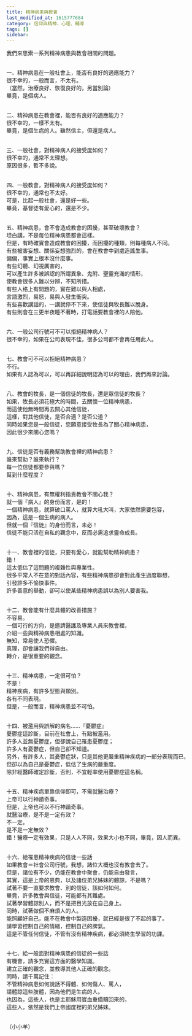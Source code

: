 ```yaml
---
title: 精神病患與教會
last_modified_at: 1615777684
category: 信仰與精神、心理、輔導
tags: []
sidebar: 
---
```


<p>我們來思索一系列精神病患與教會相關的問題。</p>
<p><br/>
一、精神病患在一般社會上，能否有良好的適應能力？<br/>
很不幸的，一般而言，不太有。<br/>
（當然，治療良好、恢復良好的，另當別論）<br/>
畢竟，是個病人。</p>
<p><br/>
二、精神病患在教會裡，能否有良好的適應能力？<br/>
很不幸的，一樣不太有。<br/>
畢竟，是個生病的人。雖然信主，但還是病人。</p>
<p><br/>
三、一般社會，對精神病人的接受度如何？<br/>
很不幸的，通常不太理想。<br/>
原因很多，暫不多說。</p>
<p><br/>
四、一般教會，對精神病人的接受度如何？<br/>
很不幸的，通常也不太好。<br/>
可是，比起一般社會，還是好一些。<br/>
畢竟，基督徒有愛心的，還是不少。</p>
<p><br/>
五、精神病患，會不會造成教會的困擾，甚至破壞教會？<br/>
坦白講，不是每位精神病患都會這樣。<br/>
但是，有時確實會造成教會的困擾，而困擾的種類，則每種病人不同。<br/>
有些被害妄想、關係妄想強烈的，會在教會中到處造謠生事。<br/>
偏偏，事實上根本沒什麼事。<br/>
有些幻聽、幻視厲害的，<br/>
可以產生許多被誤認的所謂異象、鬼附、聖靈充滿的情形，<br/>
使教會很多人難以分辨，不知所措。<br/>
有些人格上有問題的，實在難以與人相處，<br/>
言語激烈，易怒，易與人發生衝突。<br/>
有些喜歡講話的，一講就停不下來，使信徒與牧長難以脫身。<br/>
有些則會在三更半夜睡不著時，打電話要教會裡的人陪他。</p>
<p><br/>
六、一般公司行號可不可以拒絕精神病人？<br/>
很不幸的，如果在公司表現不佳，很多公司都不會再任用此人。</p>
<p><br/>
七、教會可不可以拒絕精神病患？<br/>
不行。<br/>
如果有人認為可以，可以再詳細說明認為可以的理由，我們再來討論。</p>
<p><br/>
八、教會的牧長，是一個信徒的牧長，還是眾信徒的牧長？<br/>
如果，牧長必須花極大的時間，去關懷一位精神病患，<br/>
而這使他無時間再去關心其他信徒，<br/>
這樣，對其他信徒，是否合適？是否公道？<br/>
同時如果您是一般信徒，您願意接受牧長為了關心精神病患，<br/>
因此很少來關心您嗎？</p>
<p><br/>
九、信徒是否有義務幫助教會裡的精神病患？<br/>
誰來幫助？誰來執行？<br/>
每一位信徒都要參與嗎？<br/>
幫到什麼程度？</p>
<p><br/>
十、精神病患，有無權利指責教會不關心我？<br/>
就一個『病人』的身份而言，是的！<br/>
一個精神病患，就算破口罵人，就算大吼大叫，大家依然需要包容，<br/>
因為，這是一個生病的病人。<br/>
但就一個『信徒』的身份而言，未必！<br/>
信徒不能只活在自私的觀念中，反而必需追求靈命成長。</p>
<p><br/>
十一、教會裡的信徒，只要有愛心，就能幫助精神病患？<br/>
錯！<br/>
這太低估了這問題的複雜性與專業性。<br/>
很多平常人不在意的對話內容，有些精神病患卻會對此產生過度聯想，<br/>
引發許多不愉快事件。<br/>
許多善意的舉動，卻可以使某些精神病患誤以為別人要害我。</p>
<p><br/>
十二、教會能有什麼具體的改善措施？<br/>
不容易。<br/>
一個可行的方向，是邀請醫護及專業人員來教會裡，<br/>
介紹一些與精神病患相處的知識。<br/>
無知，常易使人恐懼。<br/>
真理，卻會讓我們得自由。<br/>
轉介，是很重要的觀念。</p>
<p><br/>
十三、精神病患，一定很可怕？<br/>
不是！<br/>
精神疾病，有許多型態與類別。<br/>
各有不同表現。<br/>
但是，一般而言，精神病患並不可怕。</p>
<p><br/>
十四、被濫用與誤解的病名……『憂鬱症』<br/>
憂鬱症這診斷，目前在社會上，有點被濫用。<br/>
許多人並無憂鬱症，但卻說自己罹患憂鬱症；<br/>
許多人有憂鬱症，但自己卻不知道。<br/>
另外，有許多人，其憂鬱症狀，只是其他更嚴重精神疾病的一部分表現而已，<br/>
但卻以為自己是憂鬱症，低估了生病的嚴重度。<br/>
除非經醫師確定診斷，否則，不宜輕率使用憂鬱症這名稱。</p>
<p><br/>
十五、精神疾病單靠信仰即可，不需就醫治療？<br/>
上帝可以行神蹟奇事。<br/>
但是，上帝也可以不行神蹟奇事。<br/>
就醫治療，是不是一定有效？<br/>
不一定。<br/>
是不是一定無效？<br/>
錯！醫療一定有效果，只是人人不同，效果大小也不同，畢竟，因人而異。</p>
<p><br/>
十六、給罹患精神疾病的信徒一些話<br/>
如果教會＝社會公司行號，我想，諸位大概也沒有教會去了。<br/>
但是，諸位有不少，仍能在教會中聚會，仍能自由發言，<br/>
其實，這是上帝的恩典，以及諸位弟兄姊妹的體諒，不是嗎？<br/>
試著不要一直要求教會、別的信徒，該如何如何。<br/>
畢竟，許多教會與信徒，可能都有其難處。<br/>
試著學習體諒別人，而不是把目光放在自己身上。<br/>
同時，試著做個不麻煩人的人。<br/>
能照顧好自己，能不在教會中製造困擾，就已經是很了不起的事了。<br/>
請學習控制自己的情緒，控制自己的脾氣。<br/>
這是不管任何信徒，不管有沒有精神疾病，都必須終生學習的功課。</p>
<p><br/>
十七、給一般面對精神病患的信徒的一些話<br/>
有機會，請多充實這方面的醫學知識。<br/>
建立正確的觀念，並教導其他人正確的觀念。<br/>
同時，請千萬記住：<br/>
不管精神病患如何說話不得體、如何傷人、罵人，<br/>
請體諒這些肢體，因為他們是生病的人。<br/>
也因為，這些人，也是主耶穌用寶血重價贖回來的，<br/>
這些人，依然是我們上帝國度裡的弟兄姊妹。</p>
<p><br/>
（小小羊）</p>
